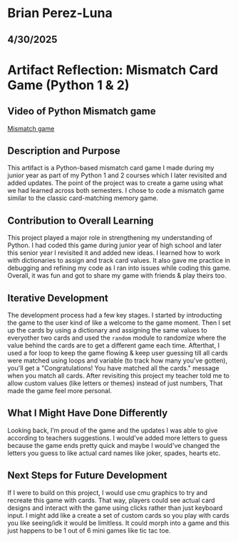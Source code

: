 # Brian Perez-Luna
## 4/30/2025

# Artifact Reflection: Mismatch Card Game (Python 1 & 2)

## Video of Python Mismatch game
[Mismatch game](BPerezLuna1192.github.io/PerezB_python.html)

## Description and Purpose
This artifact is a Python-based mismatch card game I made during my junior year as part of my Python 1 and 2 courses which I later revisited and added updates. The point of the project was to create a game using what we had learned across both semesters. I chose to code a mismatch game similar to the classic card-matching memory game.

## Contribution to Overall Learning
This project played a major role in strengthening my understanding of Python. I had coded this game during junior year of high school and later this senior year I revisited it and added new ideas. I learned how to work with dictionaries to assign and track card values. It also gave me practice in debugging and refining my code as I ran into issues while coding this game. Overall, it was fun and got to share my game with friends & play theirs too.

## Iterative Development
The development process had a few key stages. I started by introducting the game to the user kind of like a welcome to the game moment. Then I set up the cards by using a dictionary and assigning the same values to everyother two cards and used the ```random``` module to randomize where the value behind the cards are to get a different game each time. Afterthat, I used a for loop to keep the game flowing & keep user guessing till all cards were matched using loops and variable (to track how many you've gotten), you'll get a "Congratulations! You have matched all the cards." message when you match all cards. After revisiting this project my teacher told me to allow custom values (like letters or themes) instead of just numbers, That made the game feel more personal.


## What I Might Have Done Differently
Looking back, I’m proud of the game and the updates I was able to give according to teachers suggestions. I would've added more letters to guess because the game ends pretty quick and maybe I would've changed the letters you guess to like actual card names like joker, spades, hearts etc.

## Next Steps for Future Development
If I were to build on this project, I would use cmu graphics to try and recreate this game with cards. That way, players could see actual card designs and interact with the game using clicks rather than just keyboard input. I might add like a create a set of custom cards so you play with cards you like seeing/idk it would be limitless. It could morph into a game and this just happens to be 1 out of 6 mini games like tic tac toe.
